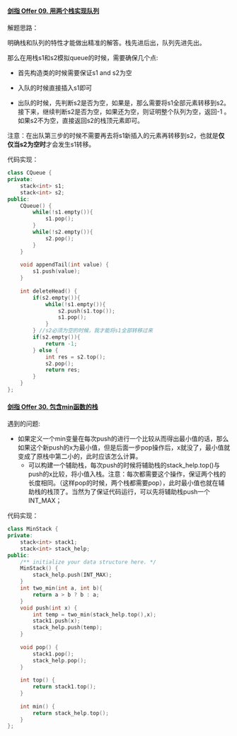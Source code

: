 #### [剑指 Offer 09. 用两个栈实现队列](https://leetcode-cn.com/problems/yong-liang-ge-zhan-shi-xian-dui-lie-lcof/)

解题思路：

明确栈和队列的特性才能做出精准的解答。栈先进后出，队列先进先出。

那么在用栈s1和s2模拟queue的时候，需要确保几个点:

* 首先构造类的时候需要保证s1 and s2为空

* 入队的时候直接插入s1即可
* 出队的时候，先判断s2是否为空，如果是，那么需要将s1全部元素转移到s2。接下来，继续判断s2是否为空，如果还为空，则证明整个队列为空，返回-1 。如果s2不为空，直接返回s2的栈顶元素即可。

注意：在出队第三步的时候不需要再去将s1新插入的元素再转移到s2，也就是**仅仅当s2为空时**才会发生s1转移。

代码实现：

```cc
class CQueue {
private:
    stack<int> s1;
    stack<int> s2;    
public:
    CQueue() {
        while(!s1.empty()){
            s1.pop();
        }
        while(!s2.empty()){
            s2.pop();
        }
    }
    
    void appendTail(int value) {
        s1.push(value);
    }
    
    int deleteHead() {
        if(s2.empty()){
            while(!s1.empty()){
                s2.push(s1.top());
                s1.pop();
            }
        } //s2必须为空的时候，我才能将s1全部转移过来
        if(s2.empty()){
            return -1;
        } else {
            int res = s2.top();
            s2.pop();
            return res;
        }
    }
};
```









#### [剑指 Offer 30. 包含min函数的栈](https://leetcode-cn.com/problems/bao-han-minhan-shu-de-zhan-lcof/)



遇到的问题:

* 如果定义一个min变量在每次push的进行一个比较从而得出最小值的话，那么如果这个新push的x为最小值，但是后面一步pop操作后，x就没了，最小值就变成了原栈中第二小的，此时应该怎么计算。
  * 可以构建一个辅助栈，每次push的时候将辅助栈的stack_help.top()与push的x比较，将小值入栈。注意：每次都需要这个操作，保证两个栈的长度相同。（这样pop的时候，两个栈都需要pop），此时最小值也就在辅助栈的栈顶了。当然为了保证代码运行，可以先将辅助栈push一个INT_MAX；



代码实现：

```cc
class MinStack {
private:
    stack<int> stack1;
    stack<int> stack_help;
public:
    /** initialize your data structure here. */
    MinStack() {
        stack_help.push(INT_MAX);
    }
    int two_min(int a, int b){
        return a > b ? b : a; 
    }
    void push(int x) {
        int temp = two_min(stack_help.top(),x);
        stack1.push(x);
        stack_help.push(temp);
    }
    
    void pop() {
        stack1.pop();
        stack_help.pop();
    }
    
    int top() {
        return stack1.top();
    }
    
    int min() {
        return stack_help.top();
    }
};
```


